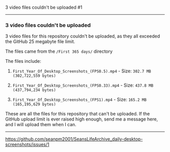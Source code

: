 3 video files couldn't be uploaded #1 

***

### 3 video files couldn't be uploaded

3 video files for this repository couldn't be uploaded, as they all exceeded the GitHub 25 megabyte file limit.

The files came from the `/First 365 days/` directory

The files include:

1. `First_Year_Of_Desktop_Screenshots_(FPS0.5).mp4` - Size: `302.7 MB (302,722,559 bytes)`

2. `First_Year_Of_Desktop_Screenshots_(FPS0.33).mp4` - Size: `437.8 MB (437,794,234 bytes)`

3. `First_Year_Of_Desktop_Screenshots_(FPS1).mp4` - Size: `165.2 MB (165,195,629 bytes)`

These are all the files for this repository that can't be uploaded. If the GitHub upload limit is ever raised high enough, send me a message here, and I will upload them when I can.

***

https://github.com/seanpm2001/SeansLifeArchive_daily-desktop-screenshots/issues/1
